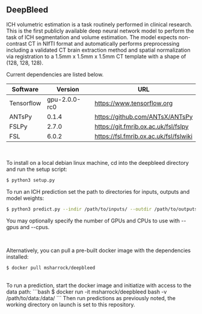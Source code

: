 ## DeepBleed

ICH volumetric estimation is a task routinely performed in clinical research. This is the first publicly available deep neural network model to perform the task of ICH segmentation and volume estimation. The model expects non-contrast CT in NIfTI format and automatically performs preprocessing including a validated CT brain extraction method and spatial normalization via registration to a 1.5mm x 1.5mm x 1.5mm CT template with a shape of (128, 128, 128). 
 <br/>


Current dependencies are listed below. 

Software | Version | URL
------------ | ------------- | -------------
Tensorflow | gpu-2.0.0-rc0 | https://www.tensorflow.org
ANTsPy | 0.1.4 | https://github.com/ANTsX/ANTsPy
FSLPy | 2.7.0 | https://git.fmrib.ox.ac.uk/fsl/fslpy
FSL | 6.0.2 | https://fsl.fmrib.ox.ac.uk/fsl/fslwiki
<br/>

To install on a local debian linux machine, cd into the deepbleed directory and run the setup script:
```bash
$ python3 setup.py 
```

To run an ICH prediction set the path to directories for inputs, outputs and model weights:
```bash
$ python3 predict.py --indir /path/to/inputs/ --outdir /path/to/outputs/ --weights /path/to/weights 
```
You may optionally specify the number of GPUs and CPUs to use with --gpus and --cpus.

<br/>

Alternatively, you can pull a pre-built docker image with the dependencies installed:
```bash
$ docker pull msharrock/deepbleed 
```
<br/>
To run a prediction, start the docker image and initiatize with access to the data path:
```bash
$ docker run -it msharrock/deepbleed bash -v /path/to/data:/data/ 
```
Then run predictions as previously noted, the working directory on launch is set to this repository.

